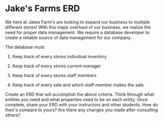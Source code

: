 # Jake's Farms ERD

We here at Jakes Farm's are looking to expand our business to multiple different stores! With this major overhaul of our business, we realize the need for proper data management. We require a database developer to create a reliable source of data management for our company.


The database must:


1) Keep track of every stores individual inventory 


2) Keep track of every stores current manager 


3) Keep track of every stores staff members 


4) Keep track of every sale and which staff member makes the sale.

Create an ERD that will accomplish the above criteria.  Think through what entities you need and what properties need to be on each entity.  Once complete, share your ERD with your instructors and other students.  How do their's compare to yours?  Are there any changes you made after consulting others?
